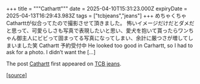 +++
title = """Cathartt"""
date = 2025-04-10T15:31:23.000Z
expiryDate = 2025-04-13T16:29:43.983Z
tags = ["tcbjeans","jeans"]
+++
めちゃくちゃCatharttが似合ってたので撮影させて頂きました。 怖いイメージだけだとダメだと思って、可愛らしさも写真で表現したいと思い、愛犬を抱いて貰ったらワンちゃん御主人にビビって固まってる写真になってしまい、余計に厳つさが増してしまいました笑 Cathartt 予約受付中 He looked too good in Carhartt, so I had to ask for a photo. I didn’t want the \[…\]

The post [Cathartt](http://tcbjeans.com/2025/04/11/51977) first appeared on [TCB jeans](http://tcbjeans.com).

[[source]](http://tcbjeans.com/2025/04/11/51977)
